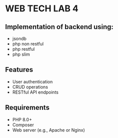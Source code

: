 # WEB TECH LAB 4

## Implementation of backend using:

- jsondb
- php non restful
- php restful
- php slim

## Features

- User authentication
- CRUD operations
- RESTful API endpoints

## Requirements

- PHP 8.0+
- Composer
- Web server (e.g., Apache or Nginx)
